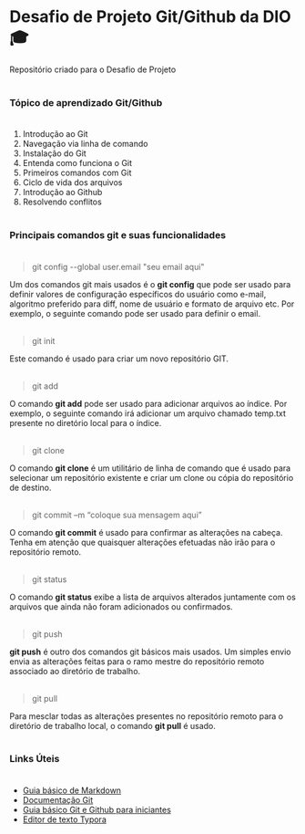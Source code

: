 # Desafio de Projeto Git/Github da DIO 🎓

Repositório criado para o Desafio de Projeto<br><br/>

### Tópico de aprendizado Git/Github<br><br/>

1. Introdução ao Git
2. Navegação via linha de comando
3. Instalação do Git
4. Entenda como funciona o Git
5. Primeiros comandos com Git
6. Ciclo de vida dos arquivos
7. Introdução ao Github
8. Resolvendo conflitos<br><br/>

### Principais comandos git e suas funcionalidades<br><br/>

>  git config --global user.email "seu email aqui"

Um dos comandos git mais usados é o **git config** que pode ser usado para definir valores de configuração específicos do usuário como e-mail, algoritmo preferido para diff, nome de usuário e formato de arquivo etc. Por exemplo, o seguinte comando pode ser usado para definir o email.<br><br/>

>  git init
 
Este comando é usado para criar um novo repositório GIT.<br><br/>

>  git add

O comando **git add** pode ser usado para adicionar arquivos ao índice. Por exemplo, o seguinte comando irá adicionar um arquivo chamado temp.txt presente no diretório local para o índice.<br><br/>

>  git clone

O comando __git clone__ é um utilitário de linha de comando que é usado para selecionar um repositório existente e criar um clone ou cópia do repositório de destino.<br><br/>

>  git commit –m “coloque sua mensagem aqui”

O comando **git commit** é usado para confirmar as alterações na cabeça. Tenha em atenção que quaisquer alterações efetuadas não irão para o repositório remoto.<br><br/>

>  git status

O comando **git status** exibe a lista de arquivos alterados juntamente com os arquivos que ainda não foram adicionados ou confirmados.<br><br/>

>  git push

**git push** é outro dos comandos git básicos mais usados. Um simples envio envia as alterações feitas para o ramo mestre do repositório remoto associado ao diretório de trabalho.<br><br/>

>  git pull

Para mesclar todas as alterações presentes no repositório remoto para o diretório de trabalho local, o comando __git pull__ é usado.<br><br/>

### Links Úteis<br><br/>

* [Guia básico de Markdown](https://docs.pipz.com/central-de-ajuda/learning-center/guia-basico-de-markdown#open)
* [Documentação Git](https://git-scm.com/docs/git-commit/pt_BR)
* [Guia básico Git e Github para iniciantes](https://dev.to/womakerscode/git-e-github-guia-rapido-e-comandos-basicos-para-iniciantes-4ile)
* [Editor de texto Typora](https://typora.io/)
